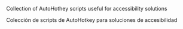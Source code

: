 Collection of AutoHothey scripts useful for accessibility solutions

Colección de scripts de AutoHotkey para soluciones de accesibilidad